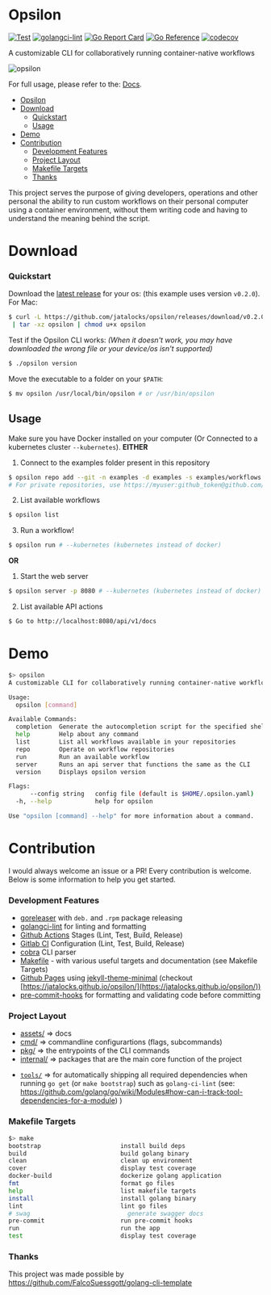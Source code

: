 # Opsilon
[![Test](https://github.com/jatalocks/opsilon/actions/workflows/test.yml/badge.svg)](https://github.com/jatalocks/opsilon/actions/workflows/test.yml) [![golangci-lint](https://github.com/jatalocks/opsilon/actions/workflows/lint.yml/badge.svg)](https://github.com/jatalocks/opsilon/actions/workflows/lint.yml) [![Go Report Card](https://goreportcard.com/badge/github.com/jatalocks/opsilon)](https://goreportcard.com/report/github.com/jatalocks/opsilon) [![Go Reference](https://pkg.go.dev/badge/github.com/jatalocks/opsilon.svg)](https://pkg.go.dev/github.com/jatalocks/opsilon) [![codecov](https://codecov.io/gh/jatalocks/opsilon/branch/main/graph/badge.svg?token=Y5K4SID71F)](https://codecov.io/gh/jatalocks/opsilon)

A customizable CLI for collaboratively running container-native workflows

![opsilon](https://user-images.githubusercontent.com/99724952/202414217-49f6a1f3-584d-4a6d-8fae-e92e888e1b86.svg)

For full usage, please refer to the: [Docs](/assets/doc.md).

<!--ts-->
- [Opsilon](#opsilon)
- [Download](#download)
    - [Quickstart](#quickstart)
  - [Usage](#usage)
- [Demo](#demo)
- [Contribution](#contribution)
    - [Development Features](#development-features)
    - [Project Layout](#project-layout)
    - [Makefile Targets](#makefile-targets)
    - [Thanks](#thanks)
<!--te-->



This project serves the purpose of giving developers, operations and other personal the ability to run custom workflows on their personal computer using a container environment, without them writing code and having to understand the meaning behind the script.
# Download
### Quickstart

Download the [latest release](https://github.com/jatalocks/opsilon/releases/latest) for your os: (this example uses version `v0.2.0`).
For Mac:
```bash
$ curl -L https://github.com/jatalocks/opsilon/releases/download/v0.2.0-alpha/opsilon_0.2.0-alpha_Darwin_x86_64.tar.gz \
 | tar -xz opsilon | chmod u+x opsilon
```
Test if the Opsilon CLI works: *(When it doesn't work, you may have downloaded the wrong file or your device/os isn't supported)*

```bash
$ ./opsilon version
```

Move the executable to a folder on your `$PATH`:

```bash
$ mv opsilon /usr/local/bin/opsilon # or /usr/bin/opsilon
```
## Usage
Make sure you have Docker installed on your computer (Or Connected to a kubernetes cluster `--kubernetes`).
 **EITHER**
1. Connect to the examples folder present in this repository
```sh
$ opsilon repo add --git -n examples -d examples -s examples/workflows -p https://github.>com/jatalocks/opsilon.git -b main
# For private repositories, use https://myuser:github_token@github.com/myprivateorg/>myprivaterepo.git
```
2. List available workflows
```sh
$ opsilon list
```
3. Run a workflow!
```sh
$ opsilon run # --kubernetes (kubernetes instead of docker)
```
 **OR**
1. Start the web server
```sh
$ opsilon server -p 8080 # --kubernetes (kubernetes instead of docker)
```
2. List available API actions
```sh
$ Go to http://localhost:8080/api/v1/docs
```
# Demo

```sh
$> opsilon
A customizable CLI for collaboratively running container-native workflows

Usage:
  opsilon [command]

Available Commands:
  completion  Generate the autocompletion script for the specified shell
  help        Help about any command
  list        List all workflows available in your repositories
  repo        Operate on workflow repositories
  run         Run an available workflow
  server      Runs an api server that functions the same as the CLI
  version     Displays opsilon version

Flags:
      --config string   config file (default is $HOME/.opsilon.yaml)
  -h, --help            help for opsilon

Use "opsilon [command] --help" for more information about a command.
```

# Contribution
I would always welcome an issue or a PR! Every contribution is welcome. Below is some information to help you get started.

### Development Features
- [goreleaser](https://goreleaser.com/) with `deb.` and `.rpm` package releasing
- [golangci-lint](https://golangci-lint.run/) for linting and formatting
- [Github Actions](.github/worflows) Stages (Lint, Test, Build, Release)
- [Gitlab CI](.gitlab-ci.yml) Configuration (Lint, Test, Build, Release)
- [cobra](https://cobra.dev/) CLI parser
- [Makefile](Makefile) - with various useful targets and documentation (see Makefile Targets)
- [Github Pages](_config.yml) using [jekyll-theme-minimal](https://github.com/pages-themes/minimal) (checkout [https://jatalocks.github.io/opsilon/](https://jatalocks.github.io/opsilon/))
- [pre-commit-hooks](https://pre-commit.com/) for formatting and validating code before committing
<!-- - [swagger](https://github.com/swaggo/echo-swagger) for generating swagger docs -->

### Project Layout
* [assets/](https://pkg.go.dev/github.com/jatalocks/opsilon/assets) => docs
* [cmd/](https://pkg.go.dev/github.com/jatalocks/opsilon/cmd)  => commandline configurartions (flags, subcommands)
* [pkg/](https://pkg.go.dev/github.com/jatalocks/opsilon/pkg)  => the entrypoints of the CLI commands
* [internal/](https://pkg.go.dev/github.com/jatalocks/opsilon/pkg)  => packages that are the main core function of the project
- [`tools/`](tools/) => for automatically shipping all required dependencies when running `go get` (or `make bootstrap`) such as `golang-ci-lint` (see: https://github.com/golang/go/wiki/Modules#how-can-i-track-tool-dependencies-for-a-module)
)

### Makefile Targets
```sh
$> make
bootstrap                      install build deps
build                          build golang binary
clean                          clean up environment
cover                          display test coverage
docker-build                   dockerize golang application
fmt                            format go files
help                           list makefile targets
install                        install golang binary
lint                           lint go files
# swag                           generate swagger docs
pre-commit                     run pre-commit hooks
run                            run the app
test                           display test coverage
```

### Thanks

This project was made possible by https://github.com/FalcoSuessgott/golang-cli-template
